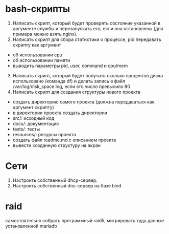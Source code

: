 # bash-скрипты
1) Написать скрипт, который будет проверять состояние указанной в аргументе службы и перезапускать его, если она остановлены (для примера можно взять nginx).
2) Написать скрипт для сбора статистики о процессе, pid передавать скрипту как аргумент
- об использовании cpu
- об использовании памяти
-  выводить параметры pid, user, command и cpu/mem
3) Написать скрипт, который будет получать сколько процентов диска использовано (команда df) и делать запись в файл /var/log/disk_space.log, если это число превысило 80
4) Написать скрипт для создания структуры нового проекта
- создать директорию самого проекта (должна передаваться как аргумент скрипту)
- в директории проекта создать директории
- src/: исходный код
- docs/: документация
- tests/: тесты
- resources/: ресурсы проекта
- создать файл readme.md с описанием проекта
- вывести созданную структуру на экран

# Сети
1) Настроить собственный dhcp-сервер.
2) Настроить собственный dns-сервер на базе bind

# raid
самостоятельно собрать программный raid5, мигрировать туда данные установленной mariadb 
